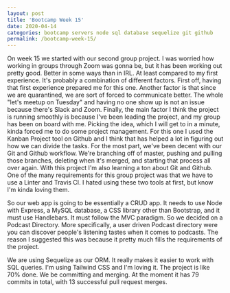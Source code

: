 ```yaml
---
layout: post
title: 'Bootcamp Week 15'
date: 2020-04-14
categories: bootcamp servers node sql database sequelize git github
permalink: /bootcamp-week-15/
---
```


On week 15 we started with our second group project. I was worried how working in groups through Zoom was gonna be, but it has been working out pretty good. Better in some ways than in IRL. At least compared to my first experience. It's probably a combination of different factors. First off, having that first experience prepared me for this one. Another factor is that since we are quarantined, we are sort of forced to communicate better. The whole "let's meetup on Tuesday" and having no one show up is not an issue because there's Slack and Zoom. Finally, the main factor I think the project is running smoothly is because I've been leading the project, and my group has been on board with me. Picking the idea, which I will get to in a minute, kinda forced me to do some project management. For this one I used the Kanban Project tool on Github and I think that has helped a lot in figuring out how we can divide the tasks. For the most part, we've been decent with our Git and Github workflow. We're branching off of master, pushing and pulling those branches, deleting when it's merged, and starting that process all over again. With this project I'm also learning a ton about Git and Github. One of the many requirements for this group project was that we have to use a Linter and Travis CI. I hated using these two tools at first, but know I'm kinda loving them.

So our web app is going to be essentially a CRUD app. It needs to use Node with Express, a MySQL database, a CSS library other than Bootstrap, and it must use Handlebars. It must follow the MVC paradigm. So we decided on a Podcast Directory. More specifically, a user driven Podcast directory were you can discover people's listening tastes when it comes to podcasts. The reason I suggested this was because it pretty much fills the requirements of the project. 

We are using Sequelize as our ORM. It really makes it easier to work with SQL queries. I'm using Tailwind CSS and I'm loving it. The project is like 70% done. We be committing and merging. At the moment it has 79 commits in total, with 13 successful pull request merges. 
        